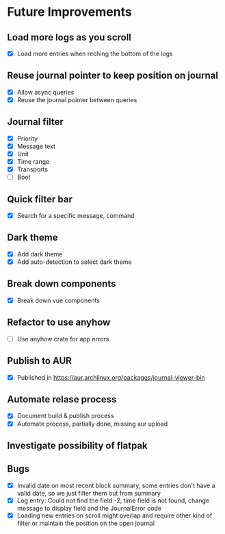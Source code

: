 # Future Improvements

## Load more logs as you scroll

- [x] Load more entries when reching the bottom of the logs

## Reuse journal pointer to keep position on journal

- [x] Allow async queries
- [x] Reuse the journal pointer between queries

## Journal filter

- [x] Priority
- [x] Message text
- [x] Unit
- [x] Time range
- [x] Transports
- [ ] Boot

## Quick filter bar

- [x] Search for a specific message, command

## Dark theme

- [x] Add dark theme
- [x] Add auto-detection to select dark theme

## Break down components

- [x] Break down vue components

## Refactor to use anyhow

- [ ] Use anyhow crate for app errors

## Publish to AUR

- [x] Published in <https://aur.archlinux.org/packages/journal-viewer-bin>

## Automate relase process

- [x] Document build & publish process
- [x] Automate process, partially done, missing aur upload

## Investigate possibility of flatpak

## Bugs

- [x] Invalid date on most recent block summary, some entries don't have a valid date, so we just filter them out from summary
- [x] Log entry: Could not find the field -2, time field is not found, change message to display field and the JournalError code
- [x] Loading new entries on scroll might overlap and require other kind of filter or maintain the position on the open journal
